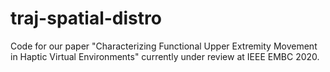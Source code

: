 # traj-spatial-distro
Code for our paper "Characterizing Functional Upper Extremity Movement in Haptic Virtual Environments" currently under review at IEEE EMBC 2020.
